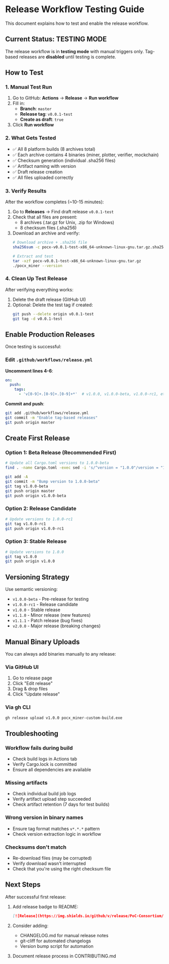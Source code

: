 # Release Workflow Testing Guide

This document explains how to test and enable the release workflow.

## Current Status: TESTING MODE

The release workflow is in **testing mode** with manual triggers only.
Tag-based releases are **disabled** until testing is complete.

## How to Test

### 1. Manual Test Run

1. Go to GitHub: **Actions** → **Release** → **Run workflow**
2. Fill in:
   - **Branch**: `master`
   - **Release tag**: `v0.0.1-test`
   - **Create as draft**: `true`
3. Click **Run workflow**

### 2. What Gets Tested

- ✅ All 8 platform builds (8 archives total)
- ✅ Each archive contains 4 binaries (miner, plotter, verifier, mockchain)
- ✅ Checksum generation (individual .sha256 files)
- ✅ Artifact naming with version
- ✅ Draft release creation
- ✅ All files uploaded correctly

### 3. Verify Results

After the workflow completes (~10-15 minutes):

1. Go to **Releases** → Find draft release `v0.0.1-test`
2. Check that all files are present:
   - 8 archives (.tar.gz for Unix, .zip for Windows)
   - 8 checksum files (.sha256)
3. Download an archive and verify:
   ```bash
   # Download archive + .sha256 file
   sha256sum -c pocx-v0.0.1-test-x86_64-unknown-linux-gnu.tar.gz.sha256

   # Extract and test
   tar -xzf pocx-v0.0.1-test-x86_64-unknown-linux-gnu.tar.gz
   ./pocx_miner --version
   ```

### 4. Clean Up Test Release

After verifying everything works:

1. Delete the draft release (GitHub UI)
2. Optional: Delete the test tag if created:
   ```bash
   git push --delete origin v0.0.1-test
   git tag -d v0.0.1-test
   ```

## Enable Production Releases

Once testing is successful:

### Edit `.github/workflows/release.yml`

**Uncomment lines 4-6**:
```yaml
on:
  push:
    tags:
      - 'v[0-9]+.[0-9]+.[0-9]+*'  # v1.0.0, v1.0.0-beta, v1.0.0-rc1, etc.
```

**Commit and push**:
```bash
git add .github/workflows/release.yml
git commit -m "Enable tag-based releases"
git push origin master
```

## Create First Release

### Option 1: Beta Release (Recommended First)

```bash
# Update all Cargo.toml versions to 1.0.0-beta
find . -name Cargo.toml -exec sed -i 's/^version = "1.0.0"/version = "1.0.0-beta"/' {} \;

git add -A
git commit -m "Bump version to 1.0.0-beta"
git tag v1.0.0-beta
git push origin master
git push origin v1.0.0-beta
```

### Option 2: Release Candidate

```bash
# Update versions to 1.0.0-rc1
git tag v1.0.0-rc1
git push origin v1.0.0-rc1
```

### Option 3: Stable Release

```bash
# Update versions to 1.0.0
git tag v1.0.0
git push origin v1.0.0
```

## Versioning Strategy

Use semantic versioning:

- `v1.0.0-beta` - Pre-release for testing
- `v1.0.0-rc1` - Release candidate
- `v1.0.0` - Stable release
- `v1.1.0` - Minor release (new features)
- `v1.1.1` - Patch release (bug fixes)
- `v2.0.0` - Major release (breaking changes)

## Manual Binary Uploads

You can always add binaries manually to any release:

### Via GitHub UI
1. Go to release page
2. Click "Edit release"
3. Drag & drop files
4. Click "Update release"

### Via gh CLI
```bash
gh release upload v1.0.0 pocx_miner-custom-build.exe
```

## Troubleshooting

### Workflow fails during build
- Check build logs in Actions tab
- Verify Cargo.lock is committed
- Ensure all dependencies are available

### Missing artifacts
- Check individual build job logs
- Verify artifact upload step succeeded
- Check artifact retention (7 days for test builds)

### Wrong version in binary names
- Ensure tag format matches `v*.*.*` pattern
- Check version extraction logic in workflow

### Checksums don't match
- Re-download files (may be corrupted)
- Verify download wasn't interrupted
- Check that you're using the right checksum file

## Next Steps

After successful first release:

1. Add release badge to README:
   ```markdown
   [![Release](https://img.shields.io/github/v/release/PoC-Consortium/pocx)](https://github.com/PoC-Consortium/pocx/releases)
   ```

2. Consider adding:
   - CHANGELOG.md for manual release notes
   - git-cliff for automated changelogs
   - Version bump script for automation

3. Document release process in CONTRIBUTING.md
